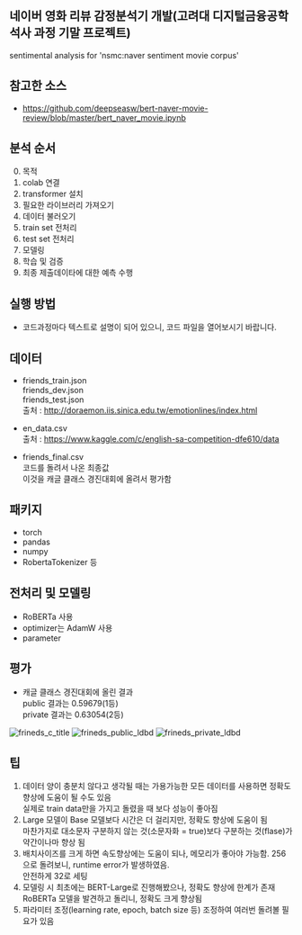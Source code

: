 ## 네이버 영화 리뷰 감정분석기 개발(고려대 디지털금융공학석사 과정 기말 프로젝트)
sentimental analysis for 'nsmc:naver sentiment movie corpus'

## **참고한 소스**

- https://github.com/deepseasw/bert-naver-movie-review/blob/master/bert_naver_movie.ipynb

## **분석 순서**

0. 목적
1. colab 연결
2. transformer 설치
3. 필요한 라이브러리 가져오기
4. 데이터 불러오기
5. train set 전처리
6. test set 전처리
7. 모델링
8. 학습 및 검증
9. 최종 제출데이타에 대한 예측 수행

## **실행 방법**

- 코드과정마다 텍스트로 설명이 되어 있으니, 코드 파일을 열어보시기 바랍니다.

## **데이터**

- friends_train.json <br>
friends_dev.json <br>
friends_test.json <br>
출처 : http://doraemon.iis.sinica.edu.tw/emotionlines/index.html

- en_data.csv <br>
출처 : https://www.kaggle.com/c/english-sa-competition-dfe610/data

- friends_final.csv <br>
코드를 돌려서 나온 최종값 <br>
이것을 캐글 클래스 경진대회에 올려서 평가함

## **패키지**

- torch
- pandas
- numpy
- RobertaTokenizer 등

## **전처리 및 모델링**

 - RoBERTa 사용
 - optimizer는 AdamW 사용
 - parameter 
 
## **평가**

- 캐글 클래스 경진대회에 올린 결과 <br>
public 결과는 0.59679(1등) <br>
private 결과는 0.63054(2등) <br>

![frineds_c_title](https://user-images.githubusercontent.com/76524741/103113239-33ee5800-469d-11eb-9890-1cae3d6fcec7.png)
![frineds_public_ldbd](https://user-images.githubusercontent.com/76524741/103113244-3a7ccf80-469d-11eb-8a8e-3134b3c3e7b0.png)
![frineds_private_ldbd](https://user-images.githubusercontent.com/76524741/103113246-3cdf2980-469d-11eb-9f82-bc6e79dc1b1b.png)

## **팁**

1. 데이터 양이 충분치 않다고 생각될 때는 가용가능한 모든 데이터를 사용하면 정확도 향상에 도움이 될 수도 있음 <br>
실제로 train data만을 가지고 돌렸을 때 보다 성능이 좋아짐
2. Large 모델이 Base 모델보다 시간은 더 걸리지만, 정확도 향상에 도움이 됨 <br>
마찬가지로 대소문자 구분하지 않는 것(소문자화 = true)보다 구분하는 것(flase)가 약간이나마 향상 됨
3. 배치사이즈를 크게 하면 속도향상에는 도움이 되나, 메모리가 좋아야 가능함. 256으로 돌려보니, runtime error가 발생하였음. <br>
안전하게 32로 세팅
4. 모델링 시 최초에는 BERT-Large로 진행해봤으나, 정확도 향상에 한계가 존재<br>
RoBERTa 모델을 발견하고 돌리니, 정확도 크게 향상됨 
5. 파라미터 조정(learning rate, epoch, batch size 등) 조정하여 여러번 돌려볼 필요가 있음
